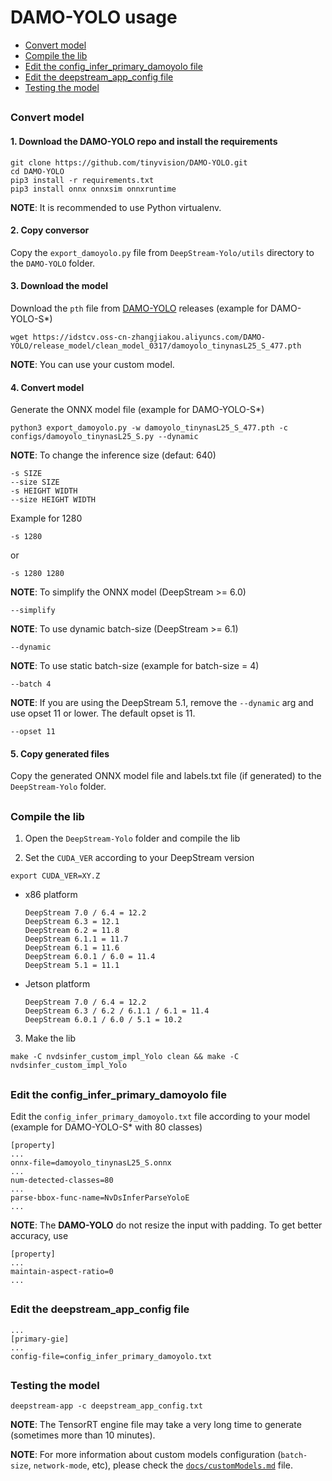 # DAMO-YOLO usage

* [Convert model](#convert-model)
* [Compile the lib](#compile-the-lib)
* [Edit the config_infer_primary_damoyolo file](#edit-the-config_infer_primary_damoyolo-file)
* [Edit the deepstream_app_config file](#edit-the-deepstream_app_config-file)
* [Testing the model](#testing-the-model)

##

### Convert model

#### 1. Download the DAMO-YOLO repo and install the requirements

```
git clone https://github.com/tinyvision/DAMO-YOLO.git
cd DAMO-YOLO
pip3 install -r requirements.txt
pip3 install onnx onnxsim onnxruntime
```

**NOTE**: It is recommended to use Python virtualenv.

#### 2. Copy conversor

Copy the `export_damoyolo.py` file from `DeepStream-Yolo/utils` directory to the `DAMO-YOLO` folder.

#### 3. Download the model

Download the `pth` file from [DAMO-YOLO](https://github.com/tinyvision/DAMO-YOLO) releases (example for DAMO-YOLO-S*)

```
wget https://idstcv.oss-cn-zhangjiakou.aliyuncs.com/DAMO-YOLO/release_model/clean_model_0317/damoyolo_tinynasL25_S_477.pth
```

**NOTE**: You can use your custom model.

#### 4. Convert model

Generate the ONNX model file (example for DAMO-YOLO-S*)

```
python3 export_damoyolo.py -w damoyolo_tinynasL25_S_477.pth -c configs/damoyolo_tinynasL25_S.py --dynamic
```

**NOTE**: To change the inference size (defaut: 640)

```
-s SIZE
--size SIZE
-s HEIGHT WIDTH
--size HEIGHT WIDTH
```

Example for 1280

```
-s 1280
```

or

```
-s 1280 1280
```

**NOTE**: To simplify the ONNX model (DeepStream >= 6.0)

```
--simplify
```

**NOTE**: To use dynamic batch-size (DeepStream >= 6.1)

```
--dynamic
```

**NOTE**: To use static batch-size (example for batch-size = 4)

```
--batch 4
```

**NOTE**: If you are using the DeepStream 5.1, remove the `--dynamic` arg and use opset 11 or lower. The default opset is 11.

```
--opset 11
```

#### 5. Copy generated files

Copy the generated ONNX model file and labels.txt file (if generated) to the `DeepStream-Yolo` folder.

##

### Compile the lib

1. Open the `DeepStream-Yolo` folder and compile the lib

2. Set the `CUDA_VER` according to your DeepStream version

```
export CUDA_VER=XY.Z
```

* x86 platform

  ```
  DeepStream 7.0 / 6.4 = 12.2
  DeepStream 6.3 = 12.1
  DeepStream 6.2 = 11.8
  DeepStream 6.1.1 = 11.7
  DeepStream 6.1 = 11.6
  DeepStream 6.0.1 / 6.0 = 11.4
  DeepStream 5.1 = 11.1
  ```

* Jetson platform

  ```
  DeepStream 7.0 / 6.4 = 12.2
  DeepStream 6.3 / 6.2 / 6.1.1 / 6.1 = 11.4
  DeepStream 6.0.1 / 6.0 / 5.1 = 10.2
  ```

3. Make the lib

```
make -C nvdsinfer_custom_impl_Yolo clean && make -C nvdsinfer_custom_impl_Yolo
```

##

### Edit the config_infer_primary_damoyolo file

Edit the `config_infer_primary_damoyolo.txt` file according to your model (example for DAMO-YOLO-S* with 80 classes)

```
[property]
...
onnx-file=damoyolo_tinynasL25_S.onnx
...
num-detected-classes=80
...
parse-bbox-func-name=NvDsInferParseYoloE
...
```

**NOTE**: The **DAMO-YOLO** do not resize the input with padding. To get better accuracy, use

```
[property]
...
maintain-aspect-ratio=0
...
```

##

### Edit the deepstream_app_config file

```
...
[primary-gie]
...
config-file=config_infer_primary_damoyolo.txt
```

##

### Testing the model

```
deepstream-app -c deepstream_app_config.txt
```

**NOTE**: The TensorRT engine file may take a very long time to generate (sometimes more than 10 minutes).

**NOTE**: For more information about custom models configuration (`batch-size`, `network-mode`, etc), please check the [`docs/customModels.md`](customModels.md) file.
